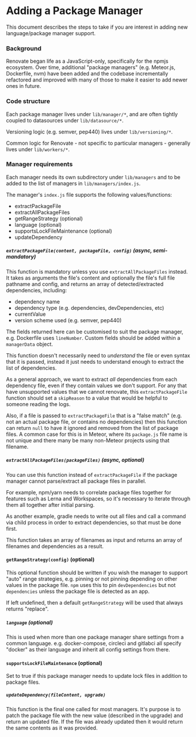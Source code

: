 # Adding a Package Manager

This document describes the steps to take if you are interest in adding new language/package manager support.

### Background

Renovate began life as a JavaScript-only, specifically for the npmjs ecosystem.
Over time, additional "package managers" (e.g. Meteor.js, Dockerfile, nvm) have been added and the codebase incrementally refactored and improved with many of those to make it easier to add newer ones in future.

### Code structure

Each package manager lives under `lib/manager/*`, and are often tightly coupled to datasources under `lib/datasource/*`.

Versioning logic (e.g. semver, pep440) lives under `lib/versioning/*`.

Common logic for Renovate - not specific to particular managers - generally lives under `lib/workers/*`.

### Manager requirements

Each manager needs its own subdirectory under `lib/managers` and to be added to the list of managers in `lib/managers/index.js`.

The manager's `index.js` file supports the following values/functions:

- extractPackageFile
- extractAllPackageFiles
- getRangeStrategy (optional)
- language (optional)
- supportsLockFileMaintenance (optional)
- updateDependency

##### `extractPackageFile(content, packageFile, config)` (async, semi-mandatory)

This function is mandatory unless you use `extractAllPackageFiles` instead. It takes as arguments the file's content and optionally the file's full file pathname and config, and returns an array of detected/extracted dependencies, including:

- dependency name
- dependency type (e.g. dependencies, devDependencies, etc)
- currentValue
- version scheme used (e.g. semver, pep440)

The fields returned here can be customised to suit the package manager, e.g. Dockerfile uses `lineNumber`. Custom fields should be added within a `managerData` object.

This function doesn't necessarily need to _understand_ the file or even syntax that it is passed, instead it just needs to understand enough to extract the list of dependencies.

As a general approach, we want to extract _all_ dependencies from each dependency file, even if they contain values we don't support. For any that have unsupported values that we cannot renovate, this `extractPackageFile` function should set a `skipReason` to a value that would be helpful to someone reading the logs.

Also, if a file is passed to `extractPackageFile` that is a "false match" (e.g. not an actual package file, or contains no dependencies) then this function can return `null` to have it ignored and removed from the list of package files. A common case for this is in Meteor, where its `package.js` file name is not unique and there many be many non-Meteor projects using that filename.

##### `extractAllPackageFiles(packageFiles)` (async, optional)

You can use this function instead of `extractPackageFile` if the package manager cannot parse/extract all package files in parallel.

For example, npm/yarn needs to correlate package files together for features such as Lerna and Workspaces, so it's necessary to iterate through them all together after initial parsing.

As another example, gradle needs to write out all files and call a command via child process in order to extract dependencies, so that must be done first.

This function takes an array of filenames as input and returns an array of filenames and dependencies as a result.

#### `getRangeStrategy(config)` (optional)

This optional function should be written if you wish the manager to support "auto" range strategies, e.g. pinning or not pinning depending on other values in the package file. `npm` uses this to pin `devDependencies` but not `dependencies` unless the package file is detected as an app.

If left undefined, then a default `getRangeStrategy` will be used that always returns "replace".

##### `language` (optional)

This is used when more than one package manager share settings from a common language. e.g. docker-compose, circleci and gitlabci all specify "docker" as their language and inherit all config settings from there.

#### `supportsLockFileMaintenance` (optional)

Set to true if this package manager needs to update lock files in addition to package files.

##### `updateDependency(fileContent, upgrade)`

This function is the final one called for most managers. It's purpose is to patch the package file with the new value (described in the upgrade) and return an updated file. If the file was already updated then it would return the same contents as it was provided.
